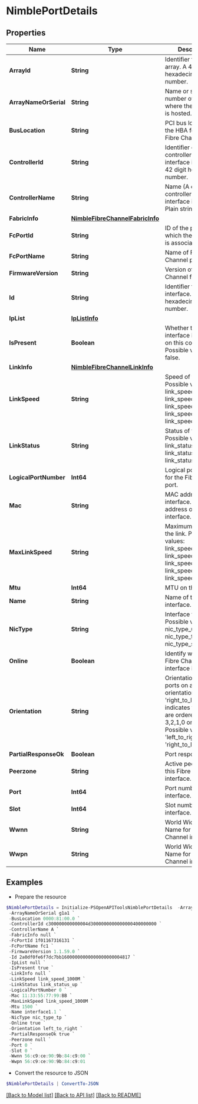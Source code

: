 # NimblePortDetails
## Properties

Name | Type | Description | Notes
------------ | ------------- | ------------- | -------------
**ArrayId** | **String** | Identifier for the array. A 42 digit hexadecimal number. | [optional] 
**ArrayNameOrSerial** | **String** | Name or serial number of array where the interface is hosted. | [optional] 
**BusLocation** | **String** | PCI bus location of the HBA for this Fibre Channel port. | [optional] 
**ControllerId** | **String** | Identifier of the controller where the interface is hosted. A 42 digit hexadecimal number. | [optional] 
**ControllerName** | **String** | Name (A or B) of the controller where the interface is hosted. Plain string. | [optional] 
**FabricInfo** | [**NimbleFibreChannelFabricInfo**](NimbleFibreChannelFabricInfo.md) |  | [optional] 
**FcPortId** | **String** | ID of the port with which the interface is associated. | [optional] 
**FcPortName** | **String** | Name of Fibre Channel port. | [optional] 
**FirmwareVersion** | **String** | Version of the Fibre Channel firmware. | [optional] 
**Id** | **String** | Identifier for the interface. A 42 digit hexadecimal number. | [optional] 
**IpList** | [**IpListInfo**](IpListInfo.md) |  | [optional] 
**IsPresent** | **Boolean** | Whether this interface is present on this controller. Possible values: true, false. | [optional] 
**LinkInfo** | [**NimbleFibreChannelLinkInfo**](NimbleFibreChannelLinkInfo.md) |  | [optional] 
**LinkSpeed** | **String** | Speed of the link. Possible values: link_speed_unknown, link_speed_10M, link_speed_100M, link_speed_1000M, link_speed_10000M. | [optional] 
**LinkStatus** | **String** | Status of the link. Possible values: link_status_unknown, link_status_down, link_status_up. | [optional] 
**LogicalPortNumber** | **Int64** | Logical port number for the Fibre Channel port. | [optional] 
**Mac** | **String** | MAC address of the interface. Mac address of an interface. | [optional] 
**MaxLinkSpeed** | **String** | Maximum speed of the link. Possible values: link_speed_unknown, link_speed_10M, link_speed_100M, link_speed_1000M, link_speed_10000M. | [optional] 
**Mtu** | **Int64** | MTU on the link. | [optional] 
**Name** | **String** | Name of the interface. | [optional] 
**NicType** | **String** | Interface type. Possible values: nic_type_unknown, nic_type_tp, nic_type_sfp. | [optional] 
**Online** | **Boolean** | Identify whether the Fibre Channel interface is online. | [optional] 
**Orientation** | **String** | Orientation of FC ports on a HBA. An orientation of &#39;right_to_left&#39; indicates that ports are ordered as 3,2,1,0 on the slot. Possible values: &#39;left_to_right&#39;, &#39;right_to_left&#39;. | [optional] 
**PartialResponseOk** | **Boolean** | Port response. | [optional] 
**Peerzone** | **String** | Active peer zone for this Fibre Channel interface. | [optional] 
**Port** | **Int64** | Port number for this interface. | [optional] 
**Slot** | **Int64** | Slot number for this interface. | [optional] 
**Wwnn** | **String** | World Wide Node Name for this Fibre Channel interface. | [optional] 
**Wwpn** | **String** | World Wide Port Name for this Fibre Channel interface. | [optional] 

## Examples

- Prepare the resource
```powershell
$NimblePortDetails = Initialize-PSOpenAPIToolsNimblePortDetails  -ArrayId 0900000000000004d3000000000000000000000004 `
 -ArrayNameOrSerial g1a1 `
 -BusLocation 0000:81:00.0 `
 -ControllerId c300000000000004d3000000000000000400000000 `
 -ControllerName A `
 -FabricInfo null `
 -FcPortId 1f01167316131 `
 -FcPortName fc1 `
 -FirmwareVersion 1.1.59.0 `
 -Id 2a0df0fe6f7dc7bb16000000000000000000004817 `
 -IpList null `
 -IsPresent true `
 -LinkInfo null `
 -LinkSpeed link_speed_1000M `
 -LinkStatus link_status_up `
 -LogicalPortNumber 0 `
 -Mac 11:33:55:77:99:BB `
 -MaxLinkSpeed link_speed_1000M `
 -Mtu 1500 `
 -Name interface1.1 `
 -NicType nic_type_tp `
 -Online true `
 -Orientation left_to_right `
 -PartialResponseOk true `
 -Peerzone null `
 -Port 0 `
 -Slot 0 `
 -Wwnn 56:c9:ce:90:9b:84:c9:00 `
 -Wwpn 56:c9:ce:90:9b:84:c9:01
```

- Convert the resource to JSON
```powershell
$NimblePortDetails | ConvertTo-JSON
```

[[Back to Model list]](../README.md#documentation-for-models) [[Back to API list]](../README.md#documentation-for-api-endpoints) [[Back to README]](../README.md)

